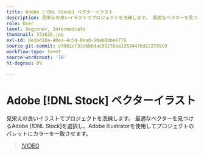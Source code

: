 ```yaml
---
title: Adobe [!DNL Stock] ベクターイラスト
description: 見栄えの良いイラストでプロジェクトを洗練します。 最適なベクターを見つけるAdobe [!DNL Stock]を選択し、Adobe Illustratorを使用してプロジェクトのパレットにカラーを一致させます
role: User
level: Beginner, Intermediate
thumbnail: 331826.jpg
exl-id: 8e3ad18a-48ea-4c5d-8ea0-50ab0bbe6779
source-git-commit: e3982cf31ebb0dac5927baa1352447b3222785c9
workflow-type: tm+mt
source-wordcount: '70'
ht-degree: 0%

---
```


# Adobe [!DNL Stock] ベクターイラスト

見栄えの良いイラストでプロジェクトを洗練します。 最適なベクターを見つけるAdobe [!DNL Stock]を選択し、Adobe Illustratorを使用してプロジェクトのパレットにカラーを一致させます。

>[!VIDEO](https://video.tv.adobe.com/v/331826?hidetitle=true)
